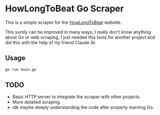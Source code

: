 # HowLongToBeat Go Scraper

This is a simple scraper for the [HowLongToBeat](https://howlongtobeat.com) website.

This surely can be improved in many ways, I really don't know anything about Go or web scraping, I just needed this tools
for another project and did this with the help of my friend Claude AI.

## Usage

```bash
go run main.go
```

## TODO

- Basic HTTP server to integrate the scraper with other projects.
- More detailed scraping.
- idk maybe deeply understanding the code after properly learning Go.
